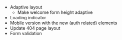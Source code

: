 - Adaptive layout
  - Make welcome form height adaptive
- Loading indicator
- Mobile version with the new (auth related) elements
- Update 404 page layout
- Form validation

<!-- DONE --
  - Fix Login/Register screens @media queries
- New screens / components
  - sign-in form
  - sign-up form
  - routing in App
  - different link in Header
  - InfoToolTip
-->
